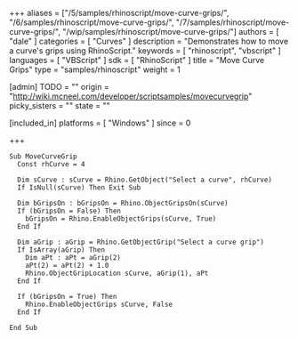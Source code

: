 +++
aliases = ["/5/samples/rhinoscript/move-curve-grips/", "/6/samples/rhinoscript/move-curve-grips/", "/7/samples/rhinoscript/move-curve-grips/", "/wip/samples/rhinoscript/move-curve-grips/"]
authors = [ "dale" ]
categories = [ "Curves" ]
description = "Demonstrates how to move a curve's grips using RhinoScript."
keywords = [ "rhinoscript", "vbscript" ]
languages = [ "VBScript" ]
sdk = [ "RhinoScript" ]
title = "Move Curve Grips"
type = "samples/rhinoscript"
weight = 1

[admin]
TODO = ""
origin = "http://wiki.mcneel.com/developer/scriptsamples/movecurvegrip"
picky_sisters = ""
state = ""

[included_in]
platforms = [ "Windows" ]
since = 0

+++

```vbnet
Sub MoveCurveGrip
  Const rhCurve = 4

  Dim sCurve : sCurve = Rhino.GetObject("Select a curve", rhCurve)
  If IsNull(sCurve) Then Exit Sub

  Dim bGripsOn : bGripsOn = Rhino.ObjectGripsOn(sCurve)
  If (bGripsOn = False) Then
    bGripsOn = Rhino.EnableObjectGrips(sCurve, True)
  End If

  Dim aGrip : aGrip = Rhino.GetObjectGrip("Select a curve grip")
  If IsArray(aGrip) Then
    Dim aPt : aPt = aGrip(2)
    aPt(2) = aPt(2) + 1.0
    Rhino.ObjectGripLocation sCurve, aGrip(1), aPt
  End If

  If (bGripsOn = True) Then
    Rhino.EnableObjectGrips sCurve, False
  End If

End Sub
```
